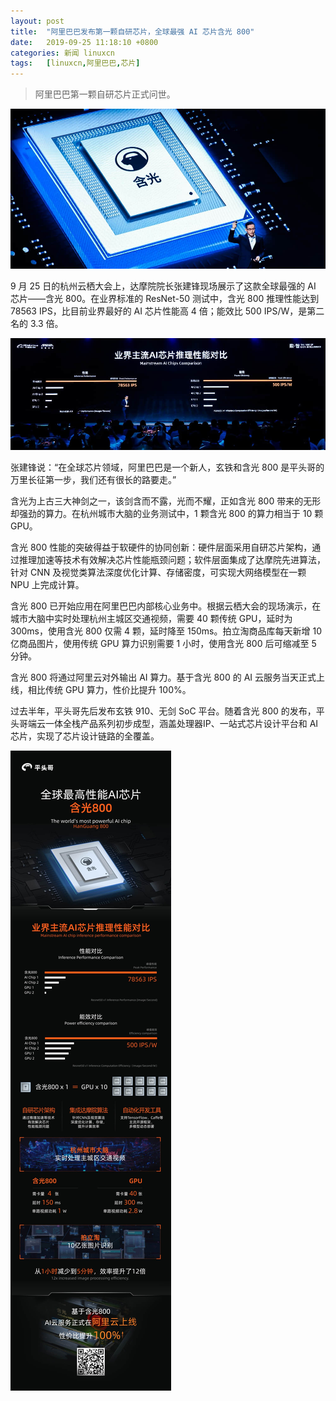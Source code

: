 ```yaml
---
layout: post
title:	"阿里巴巴发布第一颗自研芯片，全球最强 AI 芯片含光 800"
date:	2019-09-25 11:18:10 +0800 
categories:	新闻 linuxcn 
tags:	[linuxcn,阿里巴巴,芯片]
---
```




> 
> 阿里巴巴第一颗自研芯片正式问世。
> 
> 
> 


![](/Asserts/Images/album/201909/25/111206kiljinfzf9c6virc.jpg)


9 月 25 日的杭州云栖大会上，达摩院院长张建锋现场展示了这款全球最强的 AI 芯片——含光 800。在业界标准的 ResNet-50 测试中，含光 800 推理性能达到 78563 IPS，比目前业界最好的 AI 芯片性能高 4 倍；能效比 500 IPS/W，是第二名的 3.3 倍。


![](/Asserts/Images/album/201909/25/111029tlogqqifpzno2oor.jpg)


张建锋说：“在全球芯片领域，阿里巴巴是一个新人，玄铁和含光 800 是平头哥的万里长征第一步，我们还有很长的路要走。”


含光为上古三大神剑之一，该剑含而不露，光而不耀，正如含光 800 带来的无形却强劲的算力。在杭州城市大脑的业务测试中，1 颗含光 800 的算力相当于 10 颗 GPU。


含光 800 性能的突破得益于软硬件的协同创新：硬件层面采用自研芯片架构，通过推理加速等技术有效解决芯片性能瓶颈问题；软件层面集成了达摩院先进算法，针对 CNN 及视觉类算法深度优化计算、存储密度，可实现大网络模型在一颗 NPU 上完成计算。  


含光 800 已开始应用在阿里巴巴内部核心业务中。根据云栖大会的现场演示，在城市大脑中实时处理杭州主城区交通视频，需要 40 颗传统 GPU，延时为 300ms，使用含光 800 仅需 4 颗，延时降至 150ms。拍立淘商品库每天新增 10 亿商品图片，使用传统 GPU 算力识别需要 1 小时，使用含光 800 后可缩减至 5 分钟。 


含光 800 将通过阿里云对外输出 AI 算力。基于含光 800 的 AI 云服务当天正式上线，相比传统 GPU 算力，性价比提升 100%。  


过去半年，平头哥先后发布玄铁 910、无剑 SoC 平台。随着含光 800 的发布，平头哥端云一体全栈产品系列初步成型，涵盖处理器IP、一站式芯片设计平台和 AI 芯片，实现了芯片设计链路的全覆盖。


![](/Asserts/Images/album/201909/25/111628sjohfgdymnxy4pd6.jpg)
